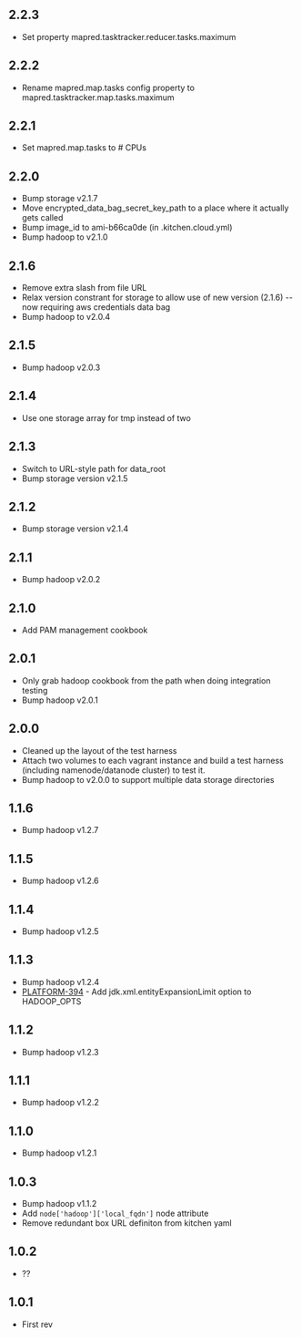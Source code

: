## 2.2.3

* Set property mapred.tasktracker.reducer.tasks.maximum

## 2.2.2

* Rename mapred.map.tasks config property to mapred.tasktracker.map.tasks.maximum

## 2.2.1

* Set mapred.map.tasks to # CPUs

## 2.2.0

* Bump storage v2.1.7
* Move encrypted_data_bag_secret_key_path to a place where it actually gets called
* Bump image_id to ami-b66ca0de (in .kitchen.cloud.yml)
* Bump hadoop to v2.1.0

## 2.1.6

* Remove extra slash from file URL
* Relax version constrant for storage to allow use of new version (2.1.6) -- now requiring aws credentials data bag
* Bump hadoop to v2.0.4

## 2.1.5

* Bump hadoop v2.0.3

## 2.1.4

* Use one storage array for tmp instead of two

## 2.1.3

* Switch to URL-style path for data_root
* Bump storage version v2.1.5

## 2.1.2

* Bump storage version v2.1.4

## 2.1.1

* Bump hadoop v2.0.2

## 2.1.0

* Add PAM management cookbook

## 2.0.1

* Only grab hadoop cookbook from the path when doing integration testing
* Bump hadoop v2.0.1

## 2.0.0

* Cleaned up the layout of the test harness
* Attach two volumes to each vagrant instance and build a test harness (including namenode/datanode cluster) to test it.
* Bump hadoop to v2.0.0 to support multiple data storage directories

## 1.1.6

* Bump hadoop v1.2.7

## 1.1.5

* Bump hadoop v1.2.6

## 1.1.4

* Bump hadoop v1.2.5

## 1.1.3

* Bump hadoop v1.2.4
* [PLATFORM-394](https://evertroops.atlassian.net/browse/PLATFORM-394) - Add jdk.xml.entityExpansionLimit option to HADOOP_OPTS

## 1.1.2

* Bump hadoop v1.2.3

## 1.1.1

* Bump hadoop v1.2.2

## 1.1.0

* Bump hadoop v1.2.1

## 1.0.3

* Bump hadoop v1.1.2
* Add `node['hadoop']['local_fqdn']` node attribute
* Remove redundant box URL definiton from kitchen yaml

## 1.0.2

* ??

## 1.0.1

* First rev
